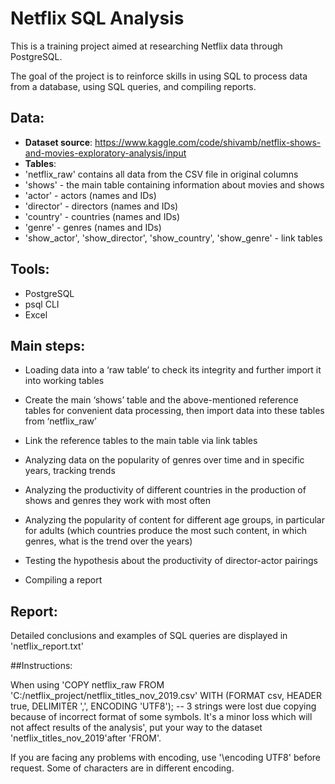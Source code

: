# Netflix SQL Analysis

 This is a training project aimed at researching Netflix data through PostgreSQL.

 The goal of the project is to reinforce skills in using SQL to process data from a database, using SQL queries, and compiling reports.


## Data:
- **Dataset source**: https://www.kaggle.com/code/shivamb/netflix-shows-and-movies-exploratory-analysis/input
- **Tables**:
 - 'netflix_raw' contains all data from the CSV file in original columns	
 - 'shows' - the main table containing information about movies and shows
 - 'actor' - actors (names and IDs)
 - 'director' - directors (names and IDs)
 - 'country' - countries (names and IDs)
 - 'genre' - genres (names and IDs)
 - 'show_actor', 'show_director', 'show_country', 'show_genre' - link tables
## Tools:
- PostgreSQL
- psql CLI
- Excel

## Main steps:

- Loading data into a ‘raw table’ to check its integrity and further import it into working tables

- Create the main ‘shows’ table and the above-mentioned reference tables for convenient data processing, then import data into these tables from ‘netflix_raw’

- Link the reference tables to the main table via link tables 

- Analyzing data on the popularity of genres over time and in specific years, tracking trends

- Analyzing the productivity of different countries in the production of shows and genres they work with most often

- Analyzing the popularity of content for different age groups, in particular for adults (which countries produce the most such content, in which genres, what is the trend over the years)

- Testing the hypothesis about the productivity of director-actor pairings

- Compiling a report


## Report:

Detailed conclusions and examples of SQL queries are displayed in 'netflix_report.txt'

##Instructions:

When using 'COPY netflix_raw FROM 'C:/netflix_project/netflix_titles_nov_2019.csv' WITH (FORMAT csv, HEADER true, DELIMITER ',', ENCODING 'UTF8'); -- 3 strings were lost due copying because of incorrect format of some symbols. It's a minor loss which will not affect results of the analysis', put your way to the dataset 'netflix_titles_nov_2019'after 'FROM'.

If you are facing any problems with encoding, use '\encoding UTF8' before request. Some of characters are in different encoding.

